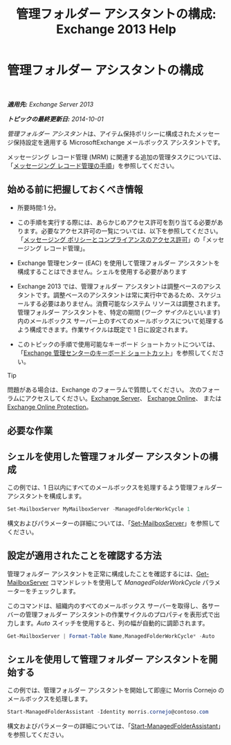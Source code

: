 ﻿---
title: '管理フォルダー アシスタントの構成: Exchange 2013 Help'
TOCTitle: 管理フォルダー アシスタントの構成
ms:assetid: 9fcfb9b6-bd24-4218-a163-bc599cd5476a
ms:mtpsurl: https://technet.microsoft.com/ja-jp/library/Bb123958(v=EXCHG.150)
ms:contentKeyID: 49896390
ms.date: 04/24/2018
mtps_version: v=EXCHG.150
ms.translationtype: HT
---

# 管理フォルダー アシスタントの構成

 

_**適用先:** Exchange Server 2013_

_**トピックの最終更新日:** 2014-10-01_

*管理フォルダー アシスタント*は、アイテム保持ポリシーに構成されたメッセージ保持設定を適用する MicrosoftExchange メールボックス アシスタントです。

メッセージング レコード管理 (MRM) に関連する追加の管理タスクについては、「[メッセージング レコード管理の手順](messaging-records-management-procedures-exchange-2013-help.md)」を参照してください。

## 始める前に把握しておくべき情報

  - 所要時間:1 分。

  - この手順を実行する際には、あらかじめアクセス許可を割り当てる必要があります。必要なアクセス許可の一覧については、以下を参照してください。「[メッセージング ポリシーとコンプライアンスのアクセス許可](messaging-policy-and-compliance-permissions-exchange-2013-help.md)」の「メッセージング レコード管理」。

  - Exchange 管理センター (EAC) を使用して管理フォルダー アシスタントを構成することはできません。シェルを使用する必要があります

  - Exchange 2013 では、管理フォルダー アシスタントは調整ベースのアシスタントです。調整ベースのアシスタントは常に実行中であるため、スケジュールする必要はありません。消費可能なシステム リソースは調整されます。管理フォルダー アシスタントを、特定の期間 (*ワーク サイクル*といいます) 内のメールボックス サーバー上のすべてのメールボックスについて処理するよう構成できます。作業サイクルは既定で 1 日に設定されます。

  - このトピックの手順で使用可能なキーボード ショートカットについては、「[Exchange 管理センターのキーボード ショートカット](keyboard-shortcuts-in-the-exchange-admin-center-exchange-online-protection-help.md)」を参照してください。


> [!TIP]
> 問題がある場合は、Exchange のフォーラムで質問してください。 次のフォーラムにアクセスしてください。<A href="https://go.microsoft.com/fwlink/p/?linkid=60612">Exchange Server</A>、 <A href="https://go.microsoft.com/fwlink/p/?linkid=267542">Exchange Online</A>、 または <A href="https://go.microsoft.com/fwlink/p/?linkid=285351">Exchange Online Protection</A>。



## 必要な作業

## シェルを使用した管理フォルダー アシスタントの構成

この例では、1 日以内にすべてのメールボックスを処理するよう管理フォルダー アシスタントを構成します。

```powershell
Set-MailboxServer MyMailboxServer -ManagedFolderWorkCycle 1
```

構文およびパラメーターの詳細については、「[Set-MailboxServer](https://technet.microsoft.com/ja-jp/library/aa998651\(v=exchg.150\))」を参照してください。

## 設定が適用されたことを確認する方法

管理フォルダー アシスタントを正常に構成したことを確認するには、[Get-MailboxServer](https://technet.microsoft.com/ja-jp/library/bb123539\(v=exchg.150\)) コマンドレットを使用して *ManagedFolderWorkCycle* パラメーターをチェックします。

このコマンドは、組織内のすべてのメールボックス サーバーを取得し、各サーバーの管理フォルダー アシスタントの作業サイクルのプロパティを表形式で出力します。*Auto* スイッチを使用すると、列の幅が自動的に調節されます。

  ```powershell
  Get-MailboxServer | Format-Table Name,ManagedFolderWorkCycle* -Auto
  ```

## シェルを使用して管理フォルダー アシスタントを開始する

この例では、管理フォルダー アシスタントを開始して即座に Morris Cornejo のメールボックスを処理します。

```powershell
Start-ManagedFolderAssistant -Identity morris.cornejo@contoso.com
```

構文およびパラメーターの詳細については、「[Start-ManagedFolderAssistant](https://technet.microsoft.com/ja-jp/library/aa998864\(v=exchg.150\))」を参照してください。

